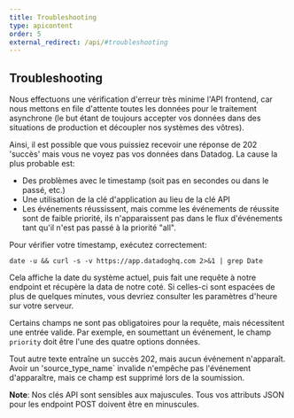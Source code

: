 ```yaml
---
title: Troubleshooting
type: apicontent
order: 5
external_redirect: /api/#troubleshooting
---
```


## Troubleshooting

Nous effectuons une vérification d'erreur très minime l'API frontend, car nous mettons en file d'attente toutes les données pour le traitement asynchrone (le but étant de toujours accepter vos données dans des situations de production et découpler nos systèmes des vôtres).

Ainsi, il est possible que vous puissiez recevoir une réponse de 202 'succès' mais vous ne voyez pas vos données dans Datadog. La cause la plus probable est:

*   Des problèmes avec le timestamp (soit pas en secondes ou dans le passé, etc.)
*   Une utilisation de la clé d'application au lieu de la clé API
*   Les événements réussissent, mais comme les événements de réussite sont de faible priorité, ils n'apparaissent pas dans le flux d'événements tant qu'il n'est pas passé à la priorité "all".

Pour vérifier votre timestamp, exécutez correctement:

`date -u && curl -s -v https://app.datadoghq.com 2>&1 | grep Date`

Cela affiche la date du système actuel, puis fait une requête à notre endpoint et récupère la data de notre coté. Si celles-ci sont espacées de plus de quelques minutes, vous devriez consulter les paramètres d'heure sur votre serveur.

Certains champs ne sont pas obligatoires pour la requête, mais nécessitent une entrée valide. Par exemple, en soumettant un événement, le champ `priority` doit être l'une des quatre options données.

Tout autre texte entraîne un succès 202, mais aucun événement n'apparaît. Avoir un 'source_type_name` invalide n'empêche pas l'événement d'apparaître, mais ce champ est supprimé lors de la soumission.

**Note**: Nos clés API sont sensibles aux majuscules. Tous vos attributs JSON pour les endpoint POST doivent être en minuscules.